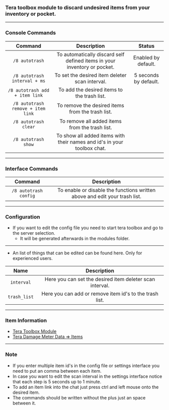 ### Tera toolbox module to discard undesired items from your inventory or pocket.

---

### Console Commands
| Command | Description | Status |
| :---: | :---: | :---: |
| `/8 autotrash` | To automatically discard self defined items in your inventory or pocket. | Enabled by default. |
| `/8 autotrash interval + ms` | To set the desired item deleter scan interval. | 5 seconds by default. |
| `/8 autotrash add + item link` | To add the desired items to the trash list. |  |
| `/8 autotrash remove + item link` | To remove the desired items from the trash list. |  |
| `/8 autotrash clear` | To remove all added items from the trash list. |  |
| `/8 autotrash show` | To show all added items with their names and id's in your toolbox chat. |  |

---

### Interface Commands
| Command | Description |
| :---: | :---: |
| `/8 autotrash config` | To enable or disable the functions written above and edit your trash list. |

---

### Configuration
- If you want to edit the config file you need to start tera toolbox and go to the server selection.
    - It will be generated afterwards in the modules folder.

---

- An list of things that can be edited can be found here. Only for experienced users.

| Name | Description |
| :---: | :---: |
| `interval` | Here you can set the desired item deleter scan interval. |
| `trash_list` | Here you can add or remove item id's to the trash list. |

---

### Item Information
- [Tera Toolbox Module](https://github.com/Tera-Shiraneko/item-id-finder)
- [Tera Damage Meter Data => Items](https://github.com/neowutran/TeraDpsMeterData/tree/master/items)

---

### Note
- If you enter multiple item id's in the config file or settings interface you need to put an comma between each item.
- In case you want to edit the scan interval in the settings interface notice that each step is 5 seconds up to 1 minute.
- To add an item link into the chat just press ctrl and left mouse onto the desired item.
- The commands should be written without the plus just an space between it.